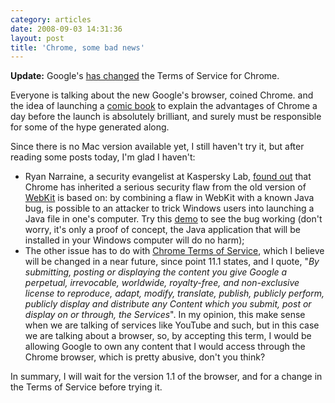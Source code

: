 ```yaml
---
category: articles
date: 2008-09-03 14:31:36
layout: post
title: 'Chrome, some bad news'
---
```


<p><strong>Update:</strong> Google's <a href="http://googleblog.blogspot.com/2008/09/update-to-google-chromes-terms-of.html">has changed</a> the Terms of Service for Chrome.</p><p>Everyone is talking about the new Google's browser, coined Chrome. and the idea of launching a <a href="http://www.google.com/googlebooks/chrome/index.html">comic book</a> to explain the advantages of Chrome a day before the launch is absolutely brilliant, and surely must be responsible for some of the hype generated along.</p><p>Since there is no Mac version available yet, I still haven't try it, but after reading some posts today, I'm glad I haven't:</p><ul><li>Ryan Narraine, a security evangelist at Kaspersky Lab, <a href="http://blogs.zdnet.com/security/?p=1843">found out</a> that Chrome has inherited a serious security flaw from the old version of <a href="http://webkit.org">WebKit</a> is based on: by combining a flaw in WebKit with a known Java bug, is possible to an attacker to trick Windows users into launching a Java file in one's computer. Try this <a href="http://raffon.net/research/google/chrome/carpet.html">demo</a> to see the bug working (don't worry, it's only a proof of concept, the Java application that will be installed in your Windows computer will do no harm);</li><li>The other issue has to do with <a href="http://www.google.com/chrome/eula.html">Chrome Terms of Service</a>, which I believe will be changed in a near future, since point 11.1 states, and I quote, "<i>By submitting, posting or displaying the content you give Google a perpetual, irrevocable, worldwide, royalty-free, and non-exclusive license to reproduce, adapt, modify, translate, publish, publicly perform, publicly display and distribute any Content which you submit, post or display on or through, the Services</i>". In my opinion, this make sense when we are talking of services like YouTube and such, but in this case we are talking about a browser, so, by accepting this term, I would be allowing Google to own any content that I would access through the Chrome browser, which is pretty abusive, don't you think?</li></ul><p>In summary, I will wait for the version 1.1 of the browser, and for a change in the Terms of Service before trying it.</p>
